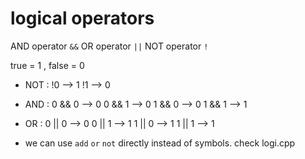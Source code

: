 # logical operators

AND operator `&&`
OR operator `||`
NOT operator `!`

true = 1 , false = 0

- NOT :
!0 --> 1
!1 --> 0

- AND :
0 && 0 --> 0
0 && 1 --> 0
1 && 0 --> 0
1 && 1 --> 1

- OR :
0 || 0 --> 0
0 || 1 --> 1
1 || 0 --> 1
1 || 1 --> 1

- we can use `add` `or` `not` directly instead of symbols.
check logi.cpp
